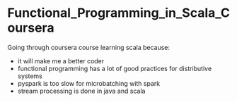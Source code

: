 # Functional_Programming_in_Scala_Coursera

Going through coursera course learning scala because:
- it will make me a better coder
- functional programming has a lot of good practices for distributive systems
- pyspark is too slow for microbatching with spark
- stream processing is done in java and scala
